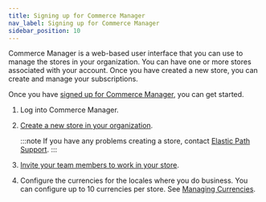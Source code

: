 ```yaml
---
title: Signing up for Commerce Manager
nav_label: Signing up for Commerce Manager
sidebar_position: 10
---
```


Commerce Manager is a web-based user interface that you can use to manage the stores in your organization. You can have one or more stores associated with your account. Once you have created a new store, you can create and manage your subscriptions.

Once you have [signed up for Commerce Manager](https://www.elasticpath.com/get-in-touch), you can get started.

1. Log into Commerce Manager.
2. [Create a new store in your organization](../docs/commerce-cloud/organizations/organizations-in-commerce-manager/home-page#creating-a-new-store-within-an-organization).

    :::note
    If you have any problems creating a store, contact [Elastic Path Support](https://support.elasticpath.com/hc/en-us). 
    :::

3. [Invite your team members to work in your store](../docs/commerce-cloud/getting-started/cm-overview#inviting-team-members).
4. Configure the currencies for the locales where you do business. You can configure up to 10 currencies per store. See [Managing Currencies](../docs/pxm/currencies/manage-currencies#managing-currencies).
